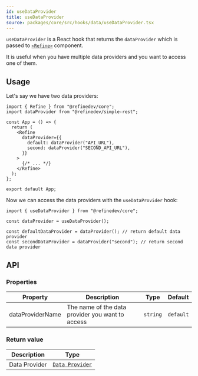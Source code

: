 ```yaml
---
id: useDataProvider
title: useDataProvider
source: packages/core/src/hooks/data/useDataProvider.tsx
---
```


`useDataProvider` is a React hook that returns the `dataProvider` which is passed to [`<Refine>`][refine] component.

It is useful when you have multiple data providers and you want to access one of them.

## Usage

Let's say we have two data providers:

```tsx
import { Refine } from "@refinedev/core";
import dataProvider from "@refinedev/simple-rest";

const App = () => {
  return (
    <Refine
      dataProvider={{
        default: dataProvider("API_URL"),
        second: dataProvider("SECOND_API_URL"),
      }}
    >
      {/* ... */}
    </Refine>
  );
};

export default App;
```

Now we can access the data providers with the `useDataProvider` hook:

```tsx
import { useDataProvider } from "@refinedev/core";

const dataProvider = useDataProvider();

const defaultDataProvider = dataProvider(); // return default data provider
const secondDataProvider = dataProvider("second"); // return second data provider
```

## API

### Properties

| Property         | Description                                      | Type     | Default   |
| ---------------- | ------------------------------------------------ | -------- | --------- |
| dataProviderName | The name of the data provider you want to access | `string` | `default` |

### Return value

| Description   | Type                                                                   |
| ------------- | ---------------------------------------------------------------------- |
| Data Provider | [`Data Provider`](/docs/api-reference/core/providers/data-provider.md) |

[refine]: /api-reference/core/components/refine-config.md
[data provider]: /api-reference/core/providers/data-provider.md
